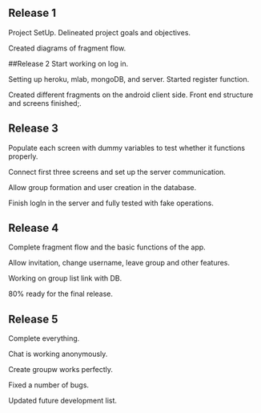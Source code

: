 ## Release 1

Project SetUp. Delineated project goals and objectives. 

Created diagrams of fragment flow.


##Release 2
Start working on log in.

Setting up heroku, mlab, mongoDB, and server. Started register function.

Created different fragments on the android client side. Front end structure and screens finished;.

## Release 3

Populate each screen with dummy variables to test whether it functions properly. 

Connect first three screens and set up the server communication. 

Allow group formation and user creation in the database.

Finish logIn in the server and fully tested with fake operations.

## Release 4

Complete fragment flow and the basic functions of the app.

Allow invitation, change username, leave group and other features.

Working on group list link with DB.

80% ready for the final release. 

## Release 5

Complete everything.

Chat is working anonymously.

Create groupw works perfectly.

Fixed a number of bugs.

Updated future development list.
